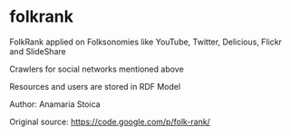 folkrank
========

FolkRank applied on Folksonomies like YouTube, Twitter, Delicious, Flickr and SlideShare

Crawlers for social networks mentioned above

Resources and users are stored in RDF Model

Author: Anamaria Stoica

Original source: https://code.google.com/p/folk-rank/

